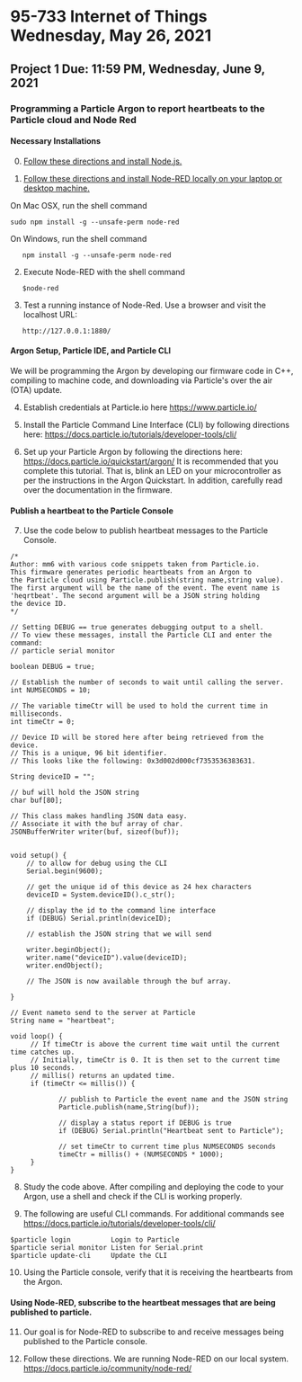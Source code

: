 # 95-733 Internet of Things Wednesday, May 26, 2021

## Project 1  Due: 11:59 PM, Wednesday, June 9, 2021

### Programming a Particle Argon to report heartbeats to the Particle cloud and Node Red

#### Necessary Installations

0) [Follow these directions and install Node.js.](https://nodejs.org/en/download/)

1) [Follow these directions and install Node-RED locally on your laptop or desktop machine.](https://nodered.org/docs/getting-started/local)

On Mac OSX, run the shell command
```
sudo npm install -g --unsafe-perm node-red
```

On Windows, run the shell command
```
   npm install -g --unsafe-perm node-red
```

2) Execute Node-RED with the shell command
```
   $node-red
```
3) Test a running instance of Node-Red.
   Use a browser and visit the localhost URL:
```
   http://127.0.0.1:1880/
```

#### Argon Setup, Particle IDE, and Particle CLI
We will be programming the Argon by developing our firmware code in C++, compiling to machine code, and downloading via Particle's over the air (OTA) update.

4) Establish credentials at Particle.io here https://www.particle.io/

5) Install the Particle Command Line Interface (CLI) by following directions here:
https://docs.particle.io/tutorials/developer-tools/cli/

6) Set up your Particle Argon by following the directions here: https://docs.particle.io/quickstart/argon/
It is recommended that you complete this tutorial. That is, blink an LED on your microcontroller as per the instructions in the Argon Quickstart. In addition, carefully read over the documentation in the firmware.

#### Publish a heartbeat to the Particle Console

7) Use the code below to publish heartbeat messages to the Particle Console.

```
/*
Author: mm6 with various code snippets taken from Particle.io.
This firmware generates periodic heartbeats from an Argon to
the Particle cloud using Particle.publish(string name,string value).
The first argument will be the name of the event. The event name is
'heqrtbeat'. The second argument will be a JSON string holding
the device ID.
*/

// Setting DEBUG == true generates debugging output to a shell.
// To view these messages, install the Particle CLI and enter the command:
// particle serial monitor

boolean DEBUG = true;

// Establish the number of seconds to wait until calling the server.
int NUMSECONDS = 10;

// The variable timeCtr will be used to hold the current time in milliseconds.
int timeCtr = 0;

// Device ID will be stored here after being retrieved from the device.
// This is a unique, 96 bit identifier.
// This looks like the following: 0x3d002d000cf7353536383631.

String deviceID = "";

// buf will hold the JSON string
char buf[80];

// This class makes handling JSON data easy.
// Associate it with the buf array of char.
JSONBufferWriter writer(buf, sizeof(buf));


void setup() {
    // to allow for debug using the CLI
    Serial.begin(9600);

    // get the unique id of this device as 24 hex characters
    deviceID = System.deviceID().c_str();

    // display the id to the command line interface
    if (DEBUG) Serial.println(deviceID);

    // establish the JSON string that we will send

    writer.beginObject();
    writer.name("deviceID").value(deviceID);
    writer.endObject();

    // The JSON is now available through the buf array.

}

// Event nameto send to the server at Particle
String name = "heartbeat";

void loop() {
     // If timeCtr is above the current time wait until the current time catches up.
     // Initially, timeCtr is 0. It is then set to the current time plus 10 seconds.
     // millis() returns an updated time.
     if (timeCtr <= millis()) {

            // publish to Particle the event name and the JSON string
            Particle.publish(name,String(buf));

            // display a status report if DEBUG is true
            if (DEBUG) Serial.println("Heartbeat sent to Particle");

            // set timeCtr to current time plus NUMSECONDS seconds
            timeCtr = millis() + (NUMSECONDS * 1000);
     }
}
```
8) Study the code above. After compiling and deploying the code to your Argon, use a shell and check if the CLI is working properly.

9) The following are useful CLI commands. For additional commands see https://docs.particle.io/tutorials/developer-tools/cli/

```
$particle login          Login to Particle
$particle serial monitor Listen for Serial.print
$particle update-cli     Update the CLI
```

10) Using the Particle console, verify that it is receiving the heartbearts from the Argon.

#### Using Node-RED, subscribe to the heartbeat messages that are being published to particle.

11) Our goal is for Node-RED to subscribe to and receive messages being published to the Particle console.

12) Follow these directions. We are running Node-RED on our local system.
https://docs.particle.io/community/node-red/
